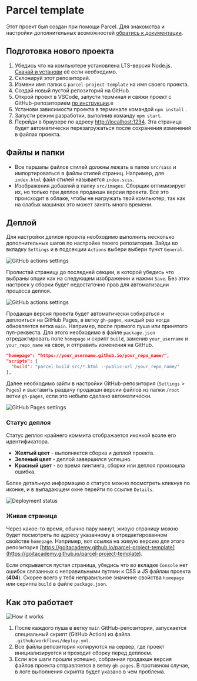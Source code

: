 # Parcel template

Этот проект был создан при помощи Parcel. Для знакомства и настройки
дополнительных возможностей [обратись к документации](https://parceljs.org/).

## Подготовка нового проекта

1. Убедись что на компьютере установлена LTS-версия Node.js.
   [Скачай и установи](https://nodejs.org/en/) её если необходимо.
2. Склонируй этот репозиторий.
3. Измени имя папки с `parcel-project-template` на имя своего проекта.
4. Создай новый пустой репозиторий на GitHub.
5. Открой проект в VSCode, запусти терминал и свяжи проект с GitHub-репозиторием
   [по инструкции](https://docs.github.com/en/get-started/getting-started-with-git/managing-remote-repositories#changing-a-remote-repositorys-url).e
6. Установи зависимости проекта в терминале командой `npm install` .
7. Запусти режим разработки, выполнив команду `npm start`.
8. Перейди в браузере по адресу [http://localhost:1234](http://localhost:1234).
   Эта страница будет автоматически перезагружаться после сохранения изменений в
   файлах проекта.

## Файлы и папки

- Все паршалы файлов стилей должны лежать в папке `src/sass` и импортироваться в
  файлы стилей страниц. Например, для `index.html` файл стилей называется
  `index.scss`.
- Изображения добавляй в папку `src/images`. Сборщик оптимизирует их, но только
  при деплое продакшн версии проекта. Все это происходит в облаке, чтобы не
  нагружать твой компьютер, так как на слабых машинах это может занять много
  времени.

## Деплой

Для настройки деплоя проекта необходимо выполнить несколько дополнительных шагов
по настройке твоего репозитория. Зайди во вкладку `Settings` и в подсекции
`Actions` выбери выбери пункт `General`.

![GitHub actions settings](./assets/actions-config-step-1.png)

Пролистай страницу до последней секции, в которой убедись что выбраны опции как
на следующем изображении и нажми `Save`. Без этих настроек у сборки будет
недостаточно прав для автоматизации процесса деплоя.

![GitHub actions settings](./assets/actions-config-step-2.png)

Продакшн версия проекта будет автоматически собираться и деплоиться на GitHub
Pages, в ветку `gh-pages`, каждый раз когда обновляется ветка `main`. Например,
после прямого пуша или принятого пул-реквеста. Для этого необходимо в файле
`package.json` отредактировать поле `homepage` и скрипт `build`, заменив
`your_username` и `your_repo_name` на свои, и отправить изменения на GitHub.

```json
"homepage": "https://your_username.github.io/your_repo_name/",
"scripts": {
  "build": "parcel build src/*.html --public-url /your_repo_name/"
},
```

Далее необходимо зайти в настройки GitHub-репозитория (`Settings` > `Pages`) и
выставить раздачу продакшн версии файлов из папки `/root` ветки `gh-pages`, если
это небыло сделано автоматически.

![GitHub Pages settings](./assets/repo-settings.png)

### Статус деплоя

Статус деплоя крайнего коммита отображается иконкой возле его идентификатора.

- **Желтый цвет** - выполняется сборка и деплой проекта.
- **Зеленый цвет** - деплой завершился успешно.
- **Красный цвет** - во время линтинга, сборки или деплоя произошла ошибка.

Более детальную информацию о статусе можно посмотреть кликнув по иконке, и в
выпадающем окне перейти по ссылке `Details`.

![Deployment status](./assets/status.png)

### Живая страница

Через какое-то время, обычно пару минут, живую страницу можно будет посмотреть
по адресу указанному в отредактированном свойстве `homepage`. Например, вот
ссылка на живую версию для этого репозитория
[https://goitacademy.github.io/parcel-project-template](https://goitacademy.github.io/parcel-project-template).

Если открывается пустая страница, убедись что во вкладке `Console` нет ошибок
связанных с неправильными путями к CSS и JS файлам проекта (**404**). Скорее
всего у тебя неправильное значение свойства `homepage` или скрипта `build` в
файле `package.json`.

## Как это работает

![How it works](./assets/how-it-works.png)

1. После каждого пуша в ветку `main` GitHub-репозитория, запускается специальный
   скрипт (GitHub Action) из файла `.github/workflows/deploy.yml`.
2. Все файлы репозитория копируются на сервер, где проект инициализируется и
   проходит сборку перед деплоем.
3. Если все шаги прошли успешно, собранная продакшн версия файлов проекта
   отправляется в ветку `gh-pages`. В противном случае, в логе выполнения
   скрипта будет указано в чем проблема.

